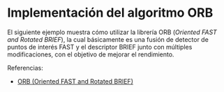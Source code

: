 # Implementación del algoritmo ORB

El siguiente ejemplo muestra cómo utilizar la librería ORB (*Oriented FAST and Rotated BRIEF*), la cual básicamente es una fusión de detector de puntos de interés FAST y el descriptor BRIEF junto con múltiples modificaciones, con el objetivo de mejorar el rendimiento.

Referencias:
* [ORB (Oriented FAST and Rotated BRIEF)](https://opencv-python-tutroals.readthedocs.io/en/latest/py_tutorials/py_feature2d/py_orb/py_orb.html)
